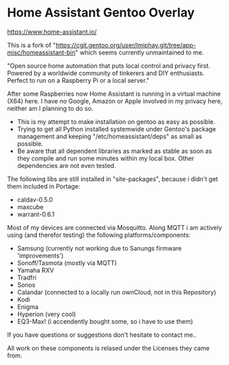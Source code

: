 Home Assistant Gentoo Overlay
=============================

https://www.home-assistant.io/

This is a fork of "https://cgit.gentoo.org/user/lmiphay.git/tree/app-misc/homeassistant-bin" which seems currently unmaintained to me.

"Open source home automation that puts local control and privacy first. Powered by a worldwide community of tinkerers and DIY enthusiasts. Perfect to run on a Raspberry Pi or a local server."

After some Raspberries now Home Assistant is running in a virtual machine (X64) here. I have _no_ Google, Amazon or Apple involved in my privacy here, neither am I planning to do so.

* This is my attempt to make installation on gentoo as easy as possible.
* Trying to get all Python installed systemwide under Gentoo's package management and keeping "/etc/homeassistant/deps" as small as possible.
* Be aware that all dependent libraries as marked as stable as soon as they compile and run some minutes within my local box. Other dependencies are not even tested.

The following libs are still installed in "site-packages", because i didn't get them included in Portage:
* caldav-0.5.0
* maxcube
* warrant-0.6.1

Most of my devices are connected via Mosquitto. Along MQTT i am actively using (and therefor testing) the following platforms/components:
* Samsung (currently not working due to Sanungs firmware 'improvements')
* Sonoff/Tasmota (mostly via MQTT)
* Yamaha RXV
* Tradfri
* Sonos
* Calandar (connected to a locally run ownCloud, not in this Repository)
* Kodi
* Enigma
* Hyperion (very cool)
* EQ3-Max! (i accendently bought some, so i have to use them)

If you have questions or suggestions don't hesitate to contact me..

All work on these components is relased under the Licenses they came from.
